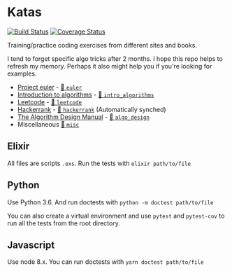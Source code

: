 # Katas
[![Build Status](https://travis-ci.org/graffic/katas.svg?branch=master)](https://travis-ci.org/graffic/katas)
[![Coverage Status](https://coveralls.io/repos/github/graffic/katas/badge.svg?branch=master)](https://coveralls.io/github/graffic/katas?branch=master)

Training/practice coding exercises from different sites and books.

I tend to forget specific algo tricks after 2 months. I hope this repo helps to refresh my memory. Perhaps it also might help you if you're looking for examples.


* [Project euler](https://projecteuler.net/archives) - [📂 `euler`](euler)
* [Introduction to algorithms](https://mitpress.mit.edu/books/introduction-algorithms) - [📂 `intro_algorithms`](intro_algorithms)
* [Leetcode](https://leetcode.com/problemset/all/) - [📂 `leetcode`](leetcode)
* [Hackerrank](https://www.hackerrank.com/) - [📂 `hackerrank`](hackerrank) (Automatically synched)
* [The Algorithm Design Manual](http://www.algorist.com) - [📂 `algo_design`](algo_design)
* Miscellaneous [📂 `misc`](misc)

## Elixir

All files are scripts `.exs`. Run the tests with `elixir path/to/file`

## Python

Use Python 3.6. And run doctests with `python -m doctest path/to/file`

You can also create a virtual environment and use `pytest` and `pytest-cov` to run all the tests from the root directory.

## Javascript

Use node 8.x. You can run doctests with `yarn doctest path/to/file`
